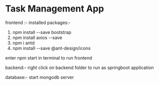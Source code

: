 # Task Management App
frontend :-
installed packages:-
1. npm install --save bootstrap 
2. npm install axios --save   
3. npm i antd
4. npm install --save @ant-design/icons

enter npm start in terminal to run frontend

backend:-
right click on backend folder to run as springboot application

database:-
start mongodb server



